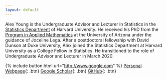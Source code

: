 ```yaml
---
layout: default
---
```


Alex Young is the Undergraduate Advisor and Lecturer in Statistics in the <a href="https://statistics.fas.harvard.edu/">Statistics Department</a> of Harvard University. He received his PhD from the <a href="https://appliedmath.arizona.edu/">Program in Applied Mathematics</a> at the University of Arizona under the guidance of Joceline Lega.  After a postdoctoral fellowship with David Dunson at Duke University, Alex joined the Statistics Department at Harvard University as a College Fellow in Statistics.  He transitioned to the role of Undergraduate Advisor and Lecturer in March 2020. 

{% include button.html url="http://www.google.com" %}
[Personal Webpage](https://sites.google.com/view/alexander-l-young/home){: .btn}
[Google Scholar](https://scholar.google.com/citations?user=CZpyR9AAAAAJ&hl=en){: .btn}
[GitHub](https://github.com/young1062/){: .btn}

